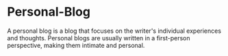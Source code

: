 # Personal-Blog
A personal blog is a blog that focuses on the writer's individual experiences and thoughts. Personal blogs are usually written in a first-person perspective, making them intimate and personal.
